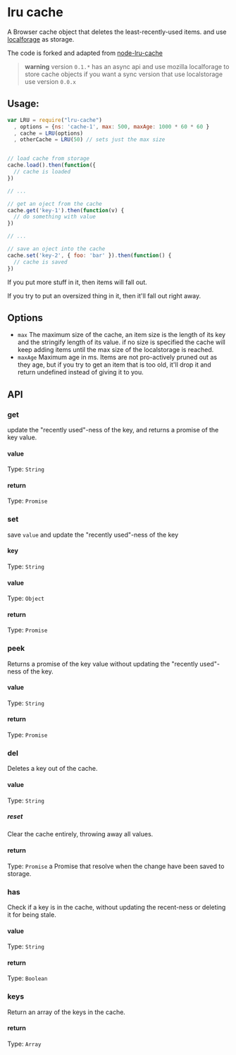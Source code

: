 # lru cache

A Browser cache object that deletes the least-recently-used items.
and use [localforage](https://github.com/mozilla/node-lru-cache) as storage.

The code is forked and adapted from [node-lru-cache](https://github.com/isaacs/node-lru-cache)

> **warning**  version `0.1.*` has an async api and use mozilla localforage to store cache objects
> if you want a sync version that use localstorage use version `0.0.x`

## Usage:

```javascript
var LRU = require("lru-cache")
  , options = {ns: 'cache-1', max: 500, maxAge: 1000 * 60 * 60 }
  , cache = LRU(options)
  , otherCache = LRU(50) // sets just the max size


// load cache from storage
cache.load().then(function({
  // cache is loaded
})

// ...

// get an oject from the cache
cache.get('key-1').then(function(v) {
  // do something with value
})

// ...

// save an oject into the cache
cache.set('key-2', { foo: 'bar' }).then(function() {
  // cache is saved
})
```

If you put more stuff in it, then items will fall out.

If you try to put an oversized thing in it, then it'll fall out right
away.

## Options

* `max` The maximum size of the cache,
an item size is the length of its key and the stringify length of its value.
if no size is specified the cache will keep adding items until the max size of the localstorage is reached.
* `maxAge` Maximum age in ms.  Items are not pro-actively pruned out
  as they age, but if you try to get an item that is too old, it'll
  drop it and return undefined instead of giving it to you.

## API

### get
update the "recently used"-ness of the key, and returns a promise of the key value.

#### value
Type: `String`

#### return
Type: `Promise`

### set
save `value` and update the "recently used"-ness of the key

#### key
Type: `String`

#### value
Type: `Object`

#### return
Type: `Promise`

### peek
Returns a promise of the key value without updating the "recently used"-ness of the key.

#### value
Type: `String`

#### return
Type: `Promise`

### del
Deletes a key out of the cache.

#### value
Type: `String`

##### reset
Clear the cache entirely, throwing away all values.

#### return
Type: `Promise`
a Promise that resolve when the change have been saved to storage.

### has
Check if a key is in the cache, without updating the recent-ness or deleting it for being stale.

#### value
Type: `String`

#### return
Type: `Boolean`

### keys
Return an array of the keys in the cache.

#### return
Type: `Array`
